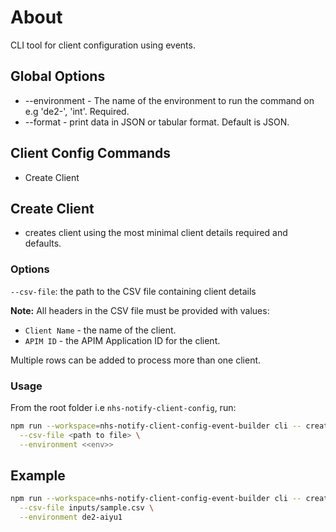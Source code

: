 # About

CLI tool for client configuration using events.

## Global Options

- --environment - The name of the environment to run the command on e.g 'de2-', 'int'. Required.
- --format - print data in JSON or tabular format. Default is JSON.

## Client Config Commands

- Create Client

## Create Client

- creates client using the most minimal client details required and defaults.

### Options

`--csv-file`: the path to the CSV file containing client details

**Note:** All headers in the CSV file must be provided with values:

- `Client Name` - the name of the client.
- `APIM ID` - the APIM Application ID for the client.

Multiple rows can be added to process more than one client.

### Usage

From the root folder i.e `nhs-notify-client-config`, run:

```bash
npm run --workspace=nhs-notify-client-config-event-builder cli -- create-client \
  --csv-file <path to file> \
  --environment <<env>>
```

## Example

```bash
npm run --workspace=nhs-notify-client-config-event-builder cli -- create-client \
  --csv-file inputs/sample.csv \
  --environment de2-aiyu1
```
